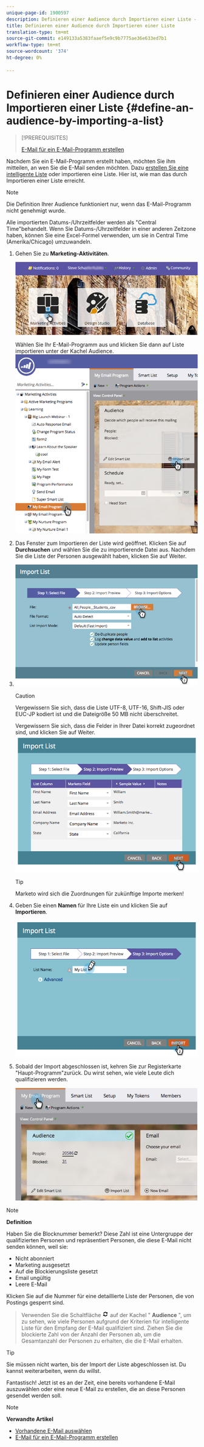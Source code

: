 ```yaml
---
unique-page-id: 1900597
description: Definieren einer Audience durch Importieren einer Liste - Marketing Docs - Produktdokumentation
title: Definieren einer Audience durch Importieren einer Liste
translation-type: tm+mt
source-git-commit: e149133a5383faaef5e9c9b7775ae36e633ed7b1
workflow-type: tm+mt
source-wordcount: '374'
ht-degree: 0%

---
```



# Definieren einer Audience durch Importieren einer Liste {#define-an-audience-by-importing-a-list}

>[!PREREQUISITES]
>
>[E-Mail für ein E-Mail-Programm erstellen](../../../../product-docs/email-marketing/email-programs/email-program-actions/create-an-email-for-an-email-program.md)

Nachdem Sie ein E-Mail-Programm erstellt haben, möchten Sie ihm mitteilen, an wen Sie die E-Mail senden möchten. Dazu [erstellen Sie eine intelligente Liste](../../../../product-docs/core-marketo-concepts/smart-lists-and-static-lists/creating-a-smart-list/create-a-smart-list.md) oder importieren eine Liste. Hier ist, wie man das durch Importieren einer Liste erreicht.

>[!NOTE]
>
>Die Definition Ihrer Audience funktioniert nur, wenn das E-Mail-Programm nicht genehmigt wurde.
>
>Alle importierten Datums-/Uhrzeitfelder werden als &quot;Central Time&quot;behandelt. Wenn Sie Datums-/Uhrzeitfelder in einer anderen Zeitzone haben, können Sie eine Excel-Formel verwenden, um sie in Central Time (Amerika/Chicago) umzuwandeln.

1. Gehen Sie zu **Marketing-Aktivitäten**.

   ![](assets/login-marketing-activities-1.png)

   Wählen Sie Ihr E-Mail-Programm aus und klicken Sie dann auf Liste importieren unter der Kachel Audience.
   ![](assets/importlist.png)

1. Das Fenster zum Importieren der Liste wird geöffnet. Klicken Sie auf **Durchsuchen** und wählen Sie die zu importierende Datei aus. Nachdem Sie die Liste der Personen ausgewählt haben, klicken Sie auf Weiter.
1. ![](assets/importlist1.png)

   >[!CAUTION]
   >
   >Vergewissern Sie sich, dass die Liste UTF-8, UTF-16, Shift-JIS oder EUC-JP kodiert ist und die Dateigröße 50 MB nicht überschreitet.

   Vergewissern Sie sich, dass die Felder in Ihrer Datei korrekt zugeordnet sind, und klicken Sie auf Weiter.
   ![](assets/image2014-9-12-11-3a10-3a7.png)

   >[!TIP]
   >
   >Marketo wird sich die Zuordnungen für zukünftige Importe merken!

1. Geben Sie einen **Namen** für Ihre Liste ein und klicken Sie auf **Importieren**.

   ![](assets/image2014-9-12-11-3a10-3a13.png)

1. Sobald der Import abgeschlossen ist, kehren Sie zur Registerkarte &quot;Haupt-Programm&quot;zurück. Du wirst sehen, wie viele Leute dich qualifizieren werden.

   ![](assets/myemailprogram-1.jpg)

>[!NOTE]
>
>**Definition**
>
>Haben Sie die Blocknummer bemerkt? Diese Zahl ist eine Untergruppe der qualifizierten Personen und repräsentiert Personen, die diese E-Mail nicht senden können, weil sie:
>
>* Nicht abonniert
>* Marketing ausgesetzt
>* Auf die Blockierungsliste gesetzt
>* Email ungültig
>* Leere E-Mail

>
>
Klicken Sie auf die Nummer für eine detaillierte Liste der Personen, die von Postings gesperrt sind.
>
>Verwenden Sie die Schaltfläche ![—](assets/image2014-10-23-16-3a32-3a36-1.png) auf der Kachel &quot; **Audience** &quot;, um zu sehen, wie viele Personen aufgrund der Kriterien für intelligente Liste für den Empfang der E-Mail qualifiziert sind. Ziehen Sie die blockierte Zahl von der Anzahl der Personen ab, um die Gesamtanzahl der Personen zu erhalten, die die E-Mail erhalten.

>[!TIP]
>
>Sie müssen nicht warten, bis der Import der Liste abgeschlossen ist. Du kannst weiterarbeiten, wenn du willst.

Fantastisch! Jetzt ist es an der Zeit, eine bereits vorhandene E-Mail auszuwählen oder eine neue E-Mail zu erstellen, die an diese Personen gesendet werden soll.

>[!NOTE]
>
>**Verwandte Artikel**
>
>* [Vorhandene E-Mail auswählen](../../../../product-docs/email-marketing/email-programs/email-program-actions/choose-an-existing-email.md)
>* [E-Mail für ein E-Mail-Programm erstellen](../../../../product-docs/email-marketing/email-programs/email-program-actions/create-an-email-for-an-email-program.md)

>



